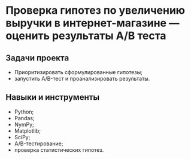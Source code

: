 # Проверка гипотез по увеличению выручки в интернет-магазине — оценить результаты A/B теста

## Задачи проекта
- Приоритизировать сформулированные гипотезы;
- запустить A/B-тест и проанализировать результаты.

## Навыки и инструменты
- Python;
- Pandas;
- NymPy;
- Matplotlib;
- SciPy;
- A/B-тестирование;
- проверка статистических гипотез.





